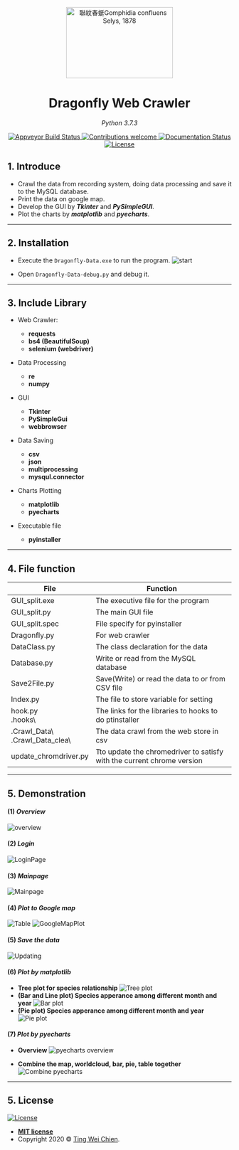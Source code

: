 
<p align="center">
  <a data-flickr-embed="true" href="https://www.flickr.com/photos/129776788@N07/28181453671/" title="聯紋春蜓Gomphidia confluens Selys, 1878"><img src="https://live.staticflickr.com/8674/28181453671_2e53687ae3_m.jpg" width="240" height="160" alt="聯紋春蜓Gomphidia confluens Selys, 1878"></a>


</p>

</p>
<h1 align="center">Dragonfly Web Crawler</h1>
<p align="center">
    <em>Python 3.7.3</em>
</p>

<p align="center">
    <a href="https://ci.appveyor.com/project/tingweichien/dragonfly-web-crawler">
        <img src="https://ci.appveyor.com/api/projects/status/81cbsfjpfryv1cl8/branch/master?svg=true" alt="Appveyor Build Status">
    </a>
     <a href="https://github.com/pyecharts/pyecharts/pulls">
        <img src="https://img.shields.io/badge/contributions-welcome-brightgreen.svg?style=flat" alt="Contributions welcome">
    </a>
    <a href='https://dragonfly-web-crawler.readthedocs.io/en/latest/?badge=latest'>
        <img src='https://readthedocs.org/projects/dragonfly-web-crawler/badge/?version=latest' alt='Documentation Status' />
    </a>
    <a href="https://opensource.org/licenses/MIT">
        <img src="https://img.shields.io/badge/License-MIT-brightgreen.svg" alt="License">
    </a>
</p>



## 1. Introduce

- Crawl the data from recording system, doing data processing and save it to the MySQL database.
- Print the data on google map.
- Develop the GUI by ***Tkinter*** and ***PySimpleGUI***.
- Plot the charts by ***matplotlib*** and ***pyecharts***.

---

## 2. Installation

- Execute the ```Dragonfly-Data.exe``` to run the program.
![start](./docs/image/program_result_picture/start.png)

- Open ```Dragonfly-Data-debug.py``` and debug it.

---

## 3. Include Library

- Web Crawler:
  - **requests**
  - **bs4 (BeautifulSoup)**
  - **selenium (webdriver)**

- Data Processing
  - **re**
  - **numpy**

- GUI
  - **Tkinter**
  - **PySimpleGui**
  - **webbrowser**

- Data Saving
  - **csv**
  - **json**
  - **multiprocessing**
  - **mysqul.connector**

- Charts Plotting
  - **matplotlib**
  - **pyecharts**

- Executable file
  - **pyinstaller**

---

## 4. File function

|File|Function|
|--|--|
|GUI_split.exe |The executive file for the program|
|GUI_split.py|The main GUI file|
|GUI_split.spec|File specify for pyinstaller|
|Dragonfly.py|For web crawler|
|DataClass.py|The class declaration for the data|
|Database.py|Write or read from the MySQL database|
|Save2File.py|Save(Write) or read the data to or from CSV file|
|Index.py|The file to store variable for setting|
|hook.py <br> .hooks\     |The links for the libraries to hooks to do ptinstaller|
|.Crawl_Data\ <br> .Crawl_Data_clea\ | The data crawl from the web store in csv|
|update_chromdriver.py|Tto update the chromedriver to satisfy with the current chrome version|
---

## 5. Demonstration

#### (1) ***Overview***

![overview](./docs/image/program_result_picture/overview.png)

#### (2) ***Login***

![LoginPage](./docs/image/program_result_picture/Login.PNG)

#### (3) ***Mainpage***

![Mainpage](https://i.imgur.com/inTKauJ.png)


#### (4) ***Plot to Google map***

![Table](./docs/image/program_result_picture/Tablepng.png)
![GoogleMapPlot](./docs/image/program_result_picture/googlemap.png)

#### (5) ***Save the data***

![Updating](./docs/image/program_result_picture/Updatingpng.png)

#### (6) ***Plot by matplotlib***

- **Tree plot for species relationship**
    ![Tree plot](https://imgur.com/GIxAQAo.gif)
- **(Bar and Line plot) Species apperance among different month and year**
    ![Bar plot](https://imgur.com/6SgLY5v.png)
- **(Pie plot) Species apperance among different month and year**
    ![Pie plot](https://imgur.com/rD3qrCO.png)

#### (7) ***Plot by pyecharts***
- **Overview**
  ![pyecharts overview](https://i.imgur.com/toAw1z1.png)

- **Combine the map, worldcloud, bar, pie, table together**
  ![Combine pyecharts](https://imgur.com/6U8SRmN.gif)

---

## 5. License

[![License](http://img.shields.io/:license-mit-blue.svg?style=flat-square)](http://badges.mit-license.org)

- **[MIT license](http://opensource.org/licenses/mit-license.php)**
- Copyright 2020 © <a href="https://github.com/tingweichien" target="_blank">Ting Wei Chien</a>.
